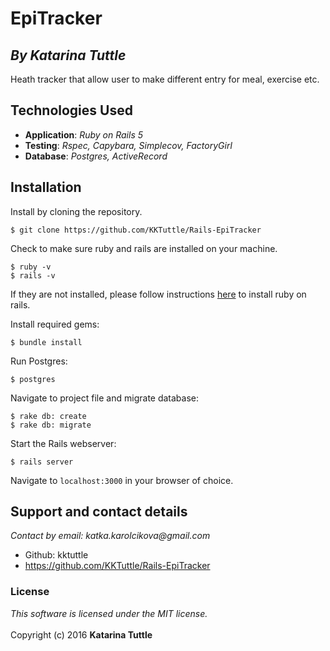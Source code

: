#  EpiTracker
## *By Katarina Tuttle*

Heath tracker that allow user to make different entry for meal, exercise etc.

## Technologies Used

* **Application**: *Ruby on Rails 5*<br>
* **Testing**: *Rspec, Capybara, Simplecov, FactoryGirl*<br>
* **Database**: *Postgres, ActiveRecord*

Installation
------------

Install by cloning the repository.  
```
$ git clone https://github.com/KKTuttle/Rails-EpiTracker
```

Check to make sure ruby and rails are installed on your machine.  
```
$ ruby -v
$ rails -v
```
If they are not installed, please follow instructions [here](http://guides.rubyonrails.org/getting_started.html#installing-rails) to install ruby on rails.

Install required gems:
```
$ bundle install
```

Run Postgres:
```
$ postgres
```

Navigate to project file and migrate database:
```
$ rake db: create
$ rake db: migrate
```

Start the Rails webserver:
```
$ rails server
```

Navigate to `localhost:3000` in your browser of choice.

## Support and contact details

_Contact by email: katka.karolcikova@gmail.com_
* Github: kktuttle
* https://github.com/KKTuttle/Rails-EpiTracker

###  License

_This software is licensed under the MIT license._<br><br>
Copyright (c) 2016 **Katarina Tuttle**
